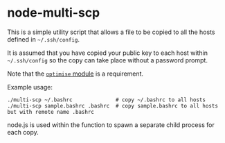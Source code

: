 node-multi-scp
==============

This is a simple utility script that allows a file to be copied to all the 
hosts defined in `~/.ssh/config`.

It is assumed that you have copied your public key to each host within `~/.ssh/config`
so the copy can take place without a password prompt.

Note that the [`optimise` module](https://github.com/substack/node-optimist) is a requirement. 

Example usage:

    ./multi-scp ~/.bashrc              # copy ~/.bashrc to all hosts
	./multi-scp sample.bashrc .bashrc  # copy sample.bashrc to all hosts but with remote name .bashrc

node.js is used within the function to spawn a separate child process for each copy.